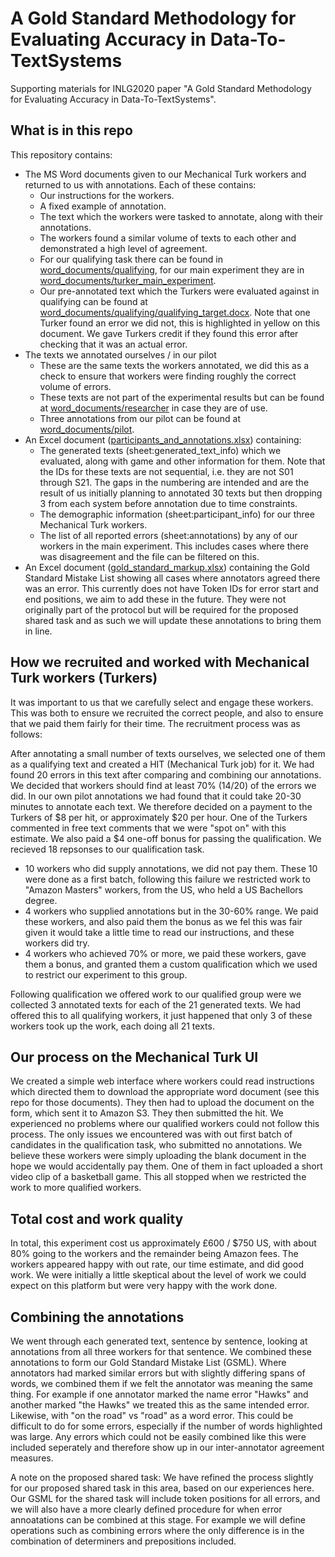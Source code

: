 # A Gold Standard Methodology for Evaluating Accuracy in Data-To-TextSystems
Supporting materials for INLG2020 paper "A Gold Standard Methodology for Evaluating Accuracy in Data-To-TextSystems".

## What is in this repo
This repository contains:
* The MS Word documents given to our Mechanical Turk workers and returned to us with annotations.  Each of these contains:
  * Our instructions for the workers.
  * A fixed example of annotation.
  * The text which the workers were tasked to annotate, along with their annotations.
  * The workers found a similar volume of texts to each other and demonstrated a high level of agreement.
  * For our qualifying task there can be found in [word_documents/qualifying](https://github.com/nlgcat/evaluating_accuracy/tree/main/word_documents/qualifying), for our main experiment they are in [word_documents/turker_main_experiment](https://github.com/nlgcat/evaluating_accuracy/tree/main/word_documents/turker_main_experiment).
  * Our pre-annotated text which the Turkers were evaluated against in qualifying can be found at [word_documents/qualifying/qualifying_target.docx](https://github.com/nlgcat/evaluating_accuracy/blob/main/word_documents/qualifying/qualifying_target.docx).  Note that one Turker found an error we did not, this is highlighted in yellow on this document.  We gave Turkers credit if they found this error after checking that it was an actual error.
* The texts we annotated ourselves / in our pilot
  * These are the same texts the workers annotated, we did this as a check to ensure that workers were finding roughly the correct volume of errors.
  * These texts are not part of the experimental results but can be found at [word_documents/researcher](https://github.com/nlgcat/evaluating_accuracy/tree/main/word_documents/researcher) in case they are of use.
  * Three annotations from our pilot can be found at [word_documents/pilot](https://github.com/nlgcat/evaluating_accuracy/tree/main/word_documents/pilot).
* An Excel document ([participants_and_annotations.xlsx](https://github.com/nlgcat/evaluating_accuracy/blob/main/participants_and_annotations.xlsx)) containing:
  * The generated texts (sheet:generated_text_info) which we evaluated, along with game and other information for them.  Note that the IDs for these texts are not sequential, i.e. they are not S01 through S21.  The gaps in the numbering are intended and are the result of us initially planning to annotated 30 texts but then dropping 3 from each system before annotation due to time constraints.
  * The demographic information (sheet:participant_info) for our three Mechanical Turk workers.
  * The list of all reported errors (sheet:annotations) by any of our workers in the main experiment.  This includes cases where there was disagreement and the file can be filtered on this.
* An Excel document ([gold_standard_markup.xlsx](https://github.com/nlgcat/evaluating_accuracy/blob/main/gold_standard_markup.xlsx)) containing the Gold Standard Mistake List showing all cases where annotators agreed there was an error.  This currently does not have Token IDs for error start and end positions, we aim to add these in the future.  They were not originally part of the protocol but will be required for the proposed shared task and as such we will update these annotations to bring them in line.
  
## How we recruited and worked with Mechanical Turk workers (Turkers)
It was important to us that we carefully select and engage these workers.  This was both to ensure we recruited the correct people, and also to ensure that we paid them fairly for their time.  The recruitment process was as follows:

After annotating a small number of texts ourselves, we selected one of them as a qualifying text and created a HIT (Mechanical Turk job) for it.  We had found 20 errors in this text after comparing and combining our annotations.  We decided that workers should find at least 70% (14/20) of the errors we did.  In our own pilot annotations we had found that it could take 20-30 minutes to annotate each text.  We therefore decided on a payment to the Turkers of $8 per hit, or approximately $20 per hour.  One of the Turkers commented in free text comments that we were "spot on" with this estimate.  We also paid a $4 one-off bonus for passing the qualification.  We recieved 18 repsonses to our qualification task.

* 10 workers who did supply annotations, we did not pay them.  These 10 were done as a first batch, following this failure we restricted work to "Amazon Masters" workers, from the US, who held a US Bachellors degree.
* 4 workers who supplied annotations but in the 30-60% range.  We paid these workers, and also paid them the bonus as we fel this was fair given it would take a little time to read our instructions, and these workers did try.
* 4 workers who achieved 70% or more, we paid these workers, gave them a bonus, and granted them a custom qualification which we used to restrict our experiment to this group.

Following qualification we offered work to our qualified group were we collected 3 annotated texts for each of the 21 generated texts.  We had offered this to all qualifying workers, it just happened that only 3 of these workers took up the work, each doing all 21 texts.

## Our process on the Mechanical Turk UI
We created a simple web interface where workers could read instructions which directed them to download the appropriate word document (see this repo for those documents).  They then had to upload the document on the form, which sent it to Amazon S3.  They then submitted the hit.  We experienced no problems where our qualified workers could not follow this process.  The only issues we encountered was with out first batch of candidates in the qualification task, who submitted no annotations.  We believe these workers were simply uploading the blank document in the hope we would accidentally pay them.  One of them in fact uploaded a short video clip of a basketball game.  This all stopped when we restricted the work to more qualified workers.

## Total cost and work quality
In total, this experiment cost us approximately £600 / $750 US, with about 80% going to the workers and the remainder being Amazon fees.  The workers appeared happy with out rate, our time estimate, and did good work.  We were initially a little skeptical about the level of work we could expect on this platform but were very happy with the work done.

## Combining the annotations
We went through each generated text, sentence by sentence, looking at annotations from all three workers for that sentence.  We combined these annotations to form our Gold Standard Mistake List (GSML).  Where annotators had marked similar errors but with slightly differing spans of words, we combined them if we felt the annotator was meaning the same thing.  For example if one annotator marked the name error "Hawks" and another marked "the Hawks" we treated this as the same intended error.  Likewise, with "on the road" vs "road" as a word error.  This could be difficult to do for some errors, especially if the number of words highlighted was large.  Any errors which could not be easily combined like this were included seperately and therefore show up in our inter-annotator agreement measures.

A note on the proposed shared task:  We have refined the process slightly for our proposed shared task in this area, based on our experiences here.  Our GSML for the shared task will include token positions for all errors, and we will also have a more clearly defined procedure for when error annoatations can be combined at this stage.  For example we will define operations such as combining errors where the only difference is in the combination of determiners and prepositions included.


